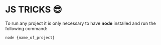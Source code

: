 # JS TRICKS 😎

To run any project it is only necessary to have **node** installed and run the following command:

```
node {name_of_project}
```

